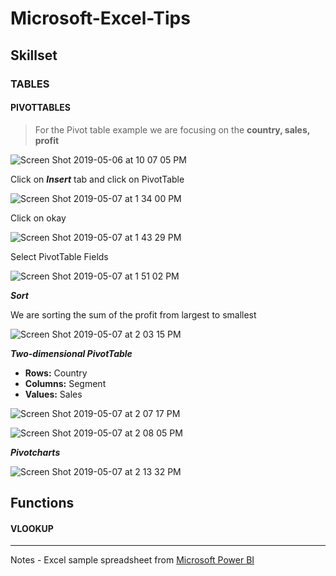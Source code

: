 # Microsoft-Excel-Tips

## **Skillset**


### TABLES

#### PIVOTTABLES
 > For the Pivot table example we are focusing on the **country, sales, profit**

![Screen Shot 2019-05-06 at 10 07 05 PM](https://user-images.githubusercontent.com/11635523/57269038-7fc53700-704b-11e9-8f21-76cefb6181ac.png)

Click on _**Insert**_ tab and click on PivotTable

![Screen Shot 2019-05-07 at 1 34 00 PM](https://user-images.githubusercontent.com/11635523/57324113-d6bf2080-70cc-11e9-9f5c-c32a44e9ffe3.png)

Click on okay

![Screen Shot 2019-05-07 at 1 43 29 PM](https://user-images.githubusercontent.com/11635523/57324753-1e927780-70ce-11e9-83d8-3ee7282790cb.png)

Select PivotTable Fields

![Screen Shot 2019-05-07 at 1 51 02 PM](https://user-images.githubusercontent.com/11635523/57325227-31597c00-70cf-11e9-92cf-899cd5215aae.png)

_**Sort**_

We are sorting the sum of the profit from largest to smallest

![Screen Shot 2019-05-07 at 2 03 15 PM](https://user-images.githubusercontent.com/11635523/57325931-e0e31e00-70d0-11e9-8922-6e8b0ea94c4a.png)


_**Two-dimensional PivotTable**_

- **Rows:** Country
- **Columns:** Segment  
- **Values:** Sales

![Screen Shot 2019-05-07 at 2 07 17 PM](https://user-images.githubusercontent.com/11635523/57326166-741c5380-70d1-11e9-87f2-0ce71943e264.png)

![Screen Shot 2019-05-07 at 2 08 05 PM](https://user-images.githubusercontent.com/11635523/57326193-8d250480-70d1-11e9-98f2-5a6b7e906fdb.png)

_**Pivotcharts**_

![Screen Shot 2019-05-07 at 2 13 32 PM](https://user-images.githubusercontent.com/11635523/57326519-526f9c00-70d2-11e9-8bec-5d66f2ce9d18.png)

## **Functions**


#### VLOOKUP


---

 Notes - Excel sample spreadsheet from [Microsoft Power BI](https://docs.microsoft.com/en-us/power-bi/sample-financial-download)
